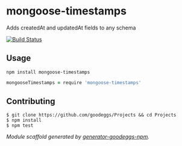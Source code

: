 # mongoose-timestamps

Adds createdAt and updatedAt fields to any schema

[![Build Status](https://magnum.travis-ci.com/goodeggs/Projects.png)](https://magnum.travis-ci.com/goodeggs/Projects)


## Usage

```
npm install mongoose-timestamps
```

```coffee
mongooseTimestamps = require 'mongoose-timestamps'
```


## Contributing

```
$ git clone https://github.com/goodeggs/Projects && cd Projects
$ npm install
$ npm test
```

_Module scaffold generated by [generator-goodeggs-npm](https://github.com/goodeggs/generator-goodeggs-npm)._
